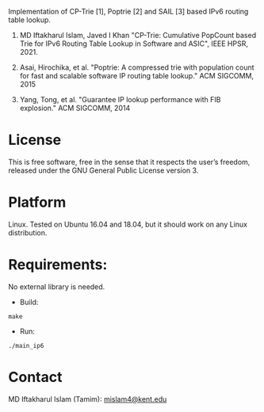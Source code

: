 Implementation of CP-Trie [1], Poptrie [2] and SAIL [3] based IPv6 routing table lookup.

1. MD Iftakharul Islam, Javed I Khan "CP-Trie: Cumulative PopCount based Trie for IPv6 Routing Table Lookup in Software and ASIC", IEEE HPSR, 2021.

2. Asai, Hirochika, et al. "Poptrie: A compressed trie with population count for fast and scalable software IP routing table lookup." ACM SIGCOMM, 2015

3. Yang, Tong, et al. "Guarantee IP lookup performance with FIB explosion." ACM SIGCOMM, 2014

License
==========
This is free software, free in the sense that it respects the user’s freedom, released under the GNU General Public License version 3. 

Platform
==========
Linux. Tested on Ubuntu 16.04 and 18.04, but it should work on any Linux distribution.

Requirements:
============= 
No external library is needed.

* Build:

`make`

* Run:

`./main_ip6`

Contact
==========
MD Iftakharul Islam (Tamim): mislam4@kent.edu

